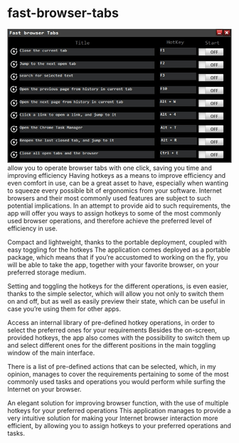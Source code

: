 # fast-browser-tabs
![screenshot](screenshot.jpg)
allow you to operate browser tabs with one click, saving you time and improving efficiency
Having hotkeys as a means to improve efficiency and even comfort in use, can be a great asset to have, especially when wanting to squeeze every possible bit of ergonomics from your software. Internet browsers and their most commonly used features are subject to such potential implications. In an attempt to provide aid to such requirements, the app will offer you ways to assign hotkeys to some of the most commonly used browser operations, and therefore achieve the preferred level of efficiency in use.

Compact and lightweight, thanks to the portable deployment, coupled with easy toggling for the hotkeys
The application comes deployed as a portable package, which means that if you’re accustomed to working on the fly, you will be able to take the app, together with your favorite browser, on your preferred storage medium.

Setting and toggling the hotkeys for the different operations, is even easier, thanks to the simple selector, which will allow you not only to switch them on and off, but as well as easily preview their state, which can be useful in case you’re using them for other apps.

Access an internal library of pre-defined hotkey operations, in order to select the preferred ones for your requirements
Besides the on-screen, provided hotkeys, the app also comes with the possibility to switch them up and select different ones for the different positions in the main toggling window of the main interface.

There is a list of pre-defined actions that can be selected, which, in my opinion, manages to cover the requirements pertaining to some of the most commonly used tasks and operations you would perform while surfing the Internet on your browser.

An elegant solution for improving browser function, with the use of multiple hotkeys for your preferred operations
This application manages to provide a very intuitive solution for making your Internet browser interaction more efficient, by allowing you to assign hotkeys to your preferred operations and tasks.
